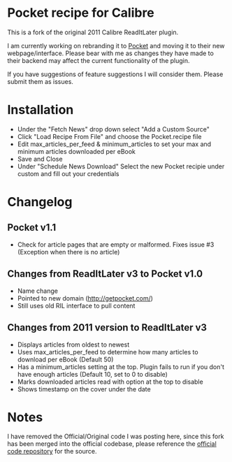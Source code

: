 # Pocket recipe for Calibre
This is a fork of the original 2011 Calibre ReadItLater plugin.

I am currently working on rebranding it to [Pocket](http://getpocket.com/) and moving it to their new webpage/interface. Please bear with me as changes they have made to their backend may affect the current functionality of the plugin.

If you have suggestions of feature suggestions I will consider them. Please submit them as issues.

# Installation
* Under the "Fetch News" drop down select "Add a Custom Source"
* Click "Load Recipe From File" and choose the Pocket.recipe file
* Edit max_articles_per_feed & minimum_articles to set your max and minimum articles downloaded per eBook
* Save and Close
* Under "Schedule News Download" Select the new Pocket recipie under custom and fill out your credentials

# Changelog
## Pocket v1.1
* Check for article pages that are empty or malformed. Fixes issue #3 (Exception when there is no article)

## Changes from ReadItLater v3 to Pocket v1.0
* Name change
* Pointed to new domain (http://getpocket.com/)
* Still uses old RIL interface to pull content

## Changes from 2011 version to ReadItLater v3
* Displays articles from oldest to newest
* Uses max_articles_per_feed to determine how many articles to download per eBook (Default 50)
* Has a minimum_articles setting at the top. Plugin fails to run if you don't have enough articles (Default 10, set to 0 to disable)
* Marks downloaded articles read with option at the top to disable
* Shows timestamp on the cover under the date

# Notes
I have removed the Official/Original code I was posting here, since this fork has been merged into the official codebase, please reference the [official code repository](http://bazaar.launchpad.net/~kovid/calibre/trunk/files/head:/recipes/) for the source.
